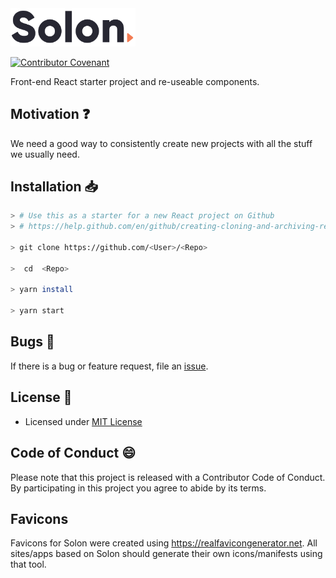 <img src="src/svg/solon_logo.svg" width="200" />

[![Contributor Covenant](https://img.shields.io/badge/Contributor%20Covenant-v2.0%20adopted-ff69b4.svg)](code_of_conduct.md)

Front-end React starter project and re-useable components.

## Motivation :question:

We need a good way to consistently create new projects with all the stuff we usually need.

## Installation :inbox_tray:

```bash
> # Use this as a starter for a new React project on Github
> # https://help.github.com/en/github/creating-cloning-and-archiving-repositories/creating-a-repository-from-a-template

> git clone https://github.com/<User>/<Repo>

>  cd  <Repo>

> yarn install

> yarn start

```

## Bugs :bug:

If there is a bug or feature request, file an [issue](https://github.com/FindawayWorld/Solon/issues).

## License :scroll:

-   Licensed under [MIT License](https://github.com/FindawayWorld/Solon/blob/master/LICENSE)

## Code of Conduct :smile:

Please note that this project is released with a Contributor Code of Conduct. By participating in this project you agree to abide by its terms.

## Favicons

Favicons for Solon were created using https://realfavicongenerator.net. All sites/apps based on Solon should generate their own icons/manifests using that tool.
